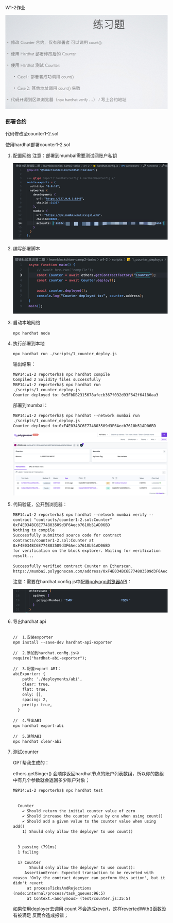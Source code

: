 W1-2作业

![1680507210461](image/w1-2/1680507210461.png)

### 部署合约

代码修改至counter1-2.sol

使用hardhat部署counter1-2.sol

1. 配置网络
   注意：部署到mumbai需要测试网账户私钥

   ![1680515719086](image/w1-2/1680515719086.png)
2. 编写部署脚本

   ![1680512441289](image/w1-2/1680512441289.png)
3. 启动本地网络

   `npx hardhat node`
4. 执行部署到本地

   ```
   npx hardhat run ./scripts/1_counter_deploy.js
   ```
   输出结果：

   ```
   MBP14:w1-2 reporterha$ npx hardhat compile
   Compiled 2 Solidity files successfully
   MBP14:w1-2 reporterha$ npx hardhat run ./scripts/1_counter_deploy.js 
   Counter deployed to: 0x5FbDB2315678afecb367f032d93F642f64180aa3
   ```
   部署到mumbai：

   ```
   MBP14:w1-2 reporterha$ npx hardhat --network mumbai run ./scripts/1_counter_deploy.js 
   Counter deployed to:0xF4E034BC6E774803509d3F6Aecb7610b51AD06BD
   ```
   ![1680516001016](image/w1-2/1680516001016.png)
5. 代码验证，公开到浏览器：

   ```
   MBP14:w1-2 reporterha$ npx hardhat --network mumbai verify --contract "contracts/counter1-2.sol:Counter" 0xF4E034BC6E774803509d3F6Aecb7610b51AD06BD
   Nothing to compile
   Successfully submitted source code for contract
   contracts/counter1-2.sol:Counter at 0xF4E034BC6E774803509d3F6Aecb7610b51AD06BD
   for verification on the block explorer. Waiting for verification result...

   Successfully verified contract Counter on Etherscan.
   https://mumbai.polygonscan.com/address/0xF4E034BC6E774803509d3F6Aecb7610b51AD06BD#code
   ```
   注意：需要在hardhat.config.js中配置[polyogn浏览器API](https://polygonscan.com/myapikey)：

   ![1680574930375](image/w1-2/1680574930375.png)
6. 导出hardhat api

   ```

   //  1.安装exporter
   npm install --save-dev hardhat-api-exporter

   //  2.添加到hardhat.conﬁg.js中
   require("hardhat-abi-exporter");

   //  3.配置export ABI：
   abiExporter: {
       path: './deployments/abi',
       clear: true,
       flat: true,
       only: [],
       spacing: 2,
       pretty: true,
     }

   //  4.导出ABI
   npx hardhat export-abi

   //  5.清除ABI
   npx hardhat clear-abi
   ```
7. 测试counter

   GPT帮我生成的：

   ethers.getSinger() 会顺序返回hardhat节点的账户列表数组，所以你的数组中有几个参数就会返回多少账户对象；

   ```
   MBP14:w1-2 reporterha$ npx hardhat test


     Counter
       ✔ Should return the initial counter value of zero
       ✔ Should increase the counter value by one when using count()
       ✔ Should add a given value to the counter value when using add()
       1) Should only allow the deployer to use count()


     3 passing (791ms)
     1 failing

     1) Counter
          Should only allow the deployer to use count():
        AssertionError: Expected transaction to be reverted with reason 'Only the contract depoyer can perform this action', but it didn't revert
         at processTicksAndRejections (node:internal/process/task_queues:96:5)
         at Context.<anonymous> (test/counter.js:35:5)

   ```
   如果使用deployer去调用 count 不会造成revert，这样revertedWith()函数没有被满足 反而会造成报错；
